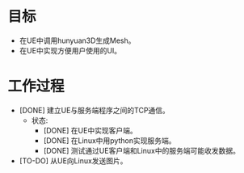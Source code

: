 # 目标
- 在UE中调用hunyuan3D生成Mesh。
- 在UE中实现方便用户使用的UI。

# 工作过程
- [DONE] 建立UE与服务端程序之间的TCP通信。
	- 状态:
		- [DONE] 在UE中实现客户端。
		- [DONE] 在Linux中用python实现服务端。
		- [DONE] 测试通过UE客户端和Linux中的服务端可能收发数据。
- [TO-DO] 从UE向Linux发送图片。